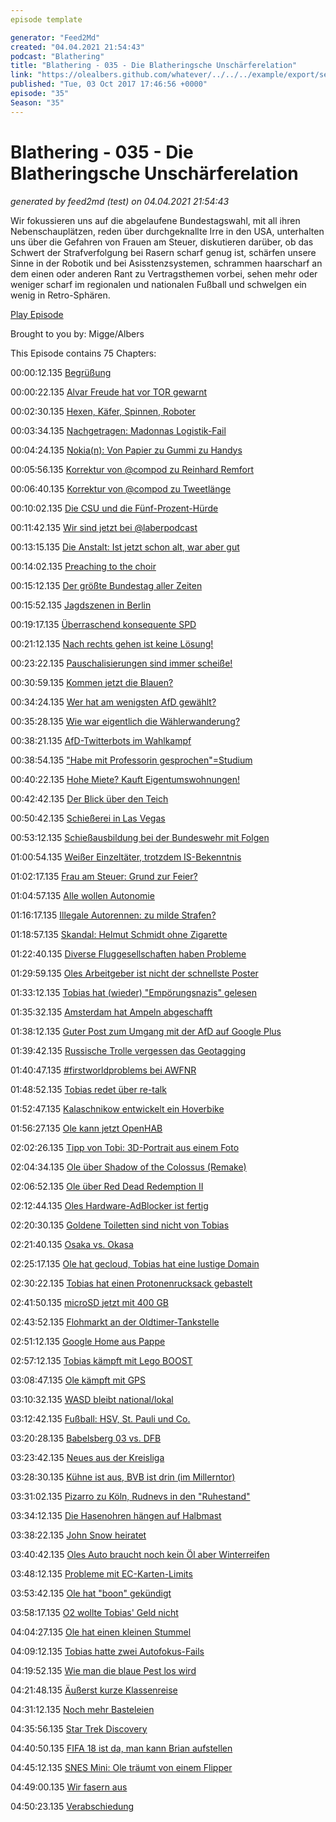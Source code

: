 ```yaml
---
episode template

generator: "Feed2Md"
created: "04.04.2021 21:54:43"
podcast: "Blathering"
title: "Blathering - 035 - Die Blatheringsche Unschärferelation"
link: "https://olealbers.github.com/whatever/../../../example/export/seasons/2/2017/10/Blathering - 035 - Die Blatheringsche Unschärferelation.md"
published: "Tue, 03 Oct 2017 17:46:56 +0000"
episode: "35"
Season: "35"
---
```


# Blathering - 035 - Die Blatheringsche Unschärferelation
_generated by feed2md (test) on 04.04.2021 21:54:43_

Wir fokussieren uns auf die abgelaufene Bundestagswahl, mit all ihren Nebenschauplätzen, reden über durchgeknallte Irre in den USA, unterhalten uns über die Gefahren von Frauen am Steuer, diskutieren darüber, ob das Schwert der Strafverfolgung bei Rasern scharf genug ist, schärfen unsere Sinne in der Robotik und bei Asisstenzsystemen, schrammen haarscharf an dem einen oder anderen Rant zu Vertragsthemen vorbei, sehen mehr oder weniger scharf im regionalen und nationalen Fußball und schwelgen ein wenig in Retro-Sphären.

[Play Episode](https://www.blathering.de/podlove/file/338/s/feed/c/mp3/blathering_035.mp3)

Brought to you by: Migge/Albers

This Episode contains 75 Chapters:


00:00:12.135 [Begrüßung]()

00:00:22.135 [Alvar Freude hat vor TOR gewarnt](https://blog.alvar-freude.de/2014/10/finger-weg-von-tor.html)

00:02:30.135 [Hexen, Käfer, Spinnen, Roboter](https://www.hexbug.com/mechanical/hexbug-spider-xl.html)

00:03:34.135 [Nachgetragen: Madonnas Logistik-Fail](https://twitter.com/Madonna/status/905066956071546880)

00:04:24.135 [Nokia(n): Von Papier zu Gummi zu Handys](https://de.wikipedia.org/wiki/Nokian_Renkaat)

00:05:56.135 [Korrektur von @compod zu Reinhard Remfort](https://twitter.com/ComPod/status/910485403156742144)

00:06:40.135 [Korrektur von @compod zu Tweetlänge](https://www.wired.de/collection/life/twitter-zeichen-limit)

00:10:02.135 [Die CSU und die Fünf-Prozent-Hürde](https://www.wahlumfrage.de/bundestagswahl-2013-wie-schafft-die-csu-die-5-prozenthurde/)

00:11:42.135 [Wir sind jetzt bei @laberpodcast](https://twitter.com/laberpodcast/status/914171335265390593)

00:13:15.135 [Die Anstalt: Ist jetzt schon alt, war aber gut](https://www.zdf.de/comedy/die-anstalt/die-anstalt-vom-19-september-2017-100.html)

00:14:02.135 [Preaching to the choir](https://en.wiktionary.org/wiki/preach_to_the_choir)

00:15:12.135 [Der größte Bundestag aller Zeiten](https://de.wikipedia.org/wiki/%C3%9Cberhangmandat)

00:15:52.135 [Jagdszenen in Berlin](http://www.spiegel.de/spiegel/print/d-13683714.html)

00:19:17.135 [Überraschend konsequente SPD](https://de.wikipedia.org/wiki/Jamaika-Koalition)

00:21:12.135 [Nach rechts gehen ist keine Lösung!](https://twitter.com/eingenickt/status/914043767690334209)

00:23:22.135 [Pauschalisierungen sind immer scheiße!](https://wrint.de/2017/09/27/wr735-born-a-bass/)

00:30:59.135 [Kommen jetzt die Blauen?](https://www.youtube.com/watch?v=Ua92CGw0foQ)

00:34:24.135 [Wer hat am wenigsten AfD gewählt?](http://www.faz.net/aktuell/politik/bundestagswahl/in-muenster-hat-die-afd-nicht-mal-5-prozent-geholt-15218969.html)

00:35:28.135 [Wie war eigentlich die Wählerwanderung?](https://www.shz.de/deutschland-welt/bundestagswahl/waehlerwanderung-wie-sich-die-parteien-gegenseitig-die-stimmen-abluchsten-id17921181.html)

00:38:21.135 [AfD-Twitterbots im Wahlkampf](http://www.spiegel.de/netzwelt/web/afd-dominiert-den-twitter-bundestagswahlkampf-auch-dank-bots-a-1168659.html)

00:38:54.135 ["Habe mit Professorin gesprochen"=Studium](https://www.derstandard.de/story/2000065019549/habe-mit-professorin-gesprochen-afd-politiker-erfindet-informatikstudium)

00:40:22.135 [Hohe Miete? Kauft Eigentumswohnungen!](https://www.welt.de/print/wams/vermischtes/article13386586/Der-Kuchen-der-Marie-Antoinette.html)

00:42:42.135 [Der Blick über den Teich](http://www.zeit.de/politik/ausland/2017-10/donald-trump-gespraeche-nordkorea-druck)

00:50:42.135 [Schießerei in Las Vegas](http://ruthe.de/cartoon/3129/)

00:53:12.135 [Schießausbildung bei der Bundeswehr mit Folgen](https://de.wikipedia.org/wiki/Schusswaffengebrauch)

01:00:54.135 [Weißer Einzeltäter, trotzdem IS-Bekenntnis](http://www.spiegel.de/politik/ausland/las-vegas-islamischer-staat-veroeffentlicht-raetselhaftes-bekennerschreiben-a-1170986.html)

01:02:17.135 [Frau am Steuer: Grund zur Feier?](https://www.tagesschau.de/ausland/saudi-arabien-frauen-autofahren-101.html)

01:04:57.135 [Alle wollen Autonomie](https://mobile.twitter.com/richvolkmann/status/914472135019651072)

01:16:17.135 [Illegale Autorennen: zu milde Strafen?](http://www.tagesspiegel.de/politik/strafen-fuer-illegale-autorennen-es-reicht-nicht-nur-ein-paar-raser-zu-bremsen/20018648.html)

01:18:57.135 [Skandal: Helmut Schmidt ohne Zigarette](http://www.zeit.de/2017/39/helmut-schmidt-zwei-euro-muenze-zigarette/komplettansicht)

01:22:40.135 [Diverse Fluggesellschaften haben Probleme](http://www.aero.de/news-27597/Monarch-Airlines-stellt-Flugbetrieb-ein.html)

01:29:59.135 [Oles Arbeitgeber ist nicht der schnellste Poster](https://microsoft.github.io/techcasestudies/devops/2017/09/27/Lufthansa.html)

01:33:12.135 [Tobias hat (wieder) "Empörungsnazis" gelesen](https://www.amazon.de/dp/B01LXPM32B/)

01:35:32.135 [Amsterdam hat Ampeln abgeschafft]()

01:38:12.135 [Guter Post zum Umgang mit der AfD auf Google Plus](https://plus.google.com/+MarkusBe/posts/jCKPNiQbgnw)

01:39:42.135 [Russische Trolle vergessen das Geotagging](https://www.vice.com/en_us/article/59dwed/a-fake-antifa-account-was-busted-for-tweeting-from-russia-vgtrn)

01:40:47.135 [#firstworldproblems bei AWFNR](http://www.awfnr.de/)

01:48:52.135 [Tobias redet über re-talk](http://re-talk.de/)

01:52:47.135 [Kalaschnikow entwickelt ein Hoverbike](https://www.heise.de/newsticker/meldung/Kalaschnikow-entwickelt-ein-Hoverbike-3844288.html)

01:56:27.135 [Ole kann jetzt OpenHAB](https://www.openhab.org/)

02:02:26.135 [Tipp von Tobi: 3D-Portrait aus einem Foto](http://cs.nott.ac.uk/~psxasj/3dme)

02:04:34.135 [Ole über Shadow of the Colossus (Remake)](http://www.eurogamer.de/articles/2017-06-15-shadow-of-the-colossus-auf-ps4-ist-ein-vollwertiges-remake-kein-remaster)

02:06:52.135 [Ole über Red Dead Redemption II](https://www.rockstargames.com/reddeadredemption2/)

02:12:44.135 [Oles Hardware-AdBlocker ist fertig](https://pi-hole.net/)

02:20:30.135 [Goldene Toiletten sind nicht von Tobias](https://www.instagram.com/p/BZqL8bkBPXs/)

02:21:40.135 [Osaka vs. Okasa](http://www.gamestar.de/spiele/shadow-tactics-blades-of-the-shogun/53659.html)

02:25:17.135 [Ole hat gecloud, Tobias hat eine lustige Domain](http://www.smigge.de/)

02:30:22.135 [Tobias hat einen Protonenrucksack gebastelt](https://www.instagram.com/p/BZvnWQeB1go/)

02:41:50.135 [microSD jetzt mit 400 GB](https://www.pcwelt.de/a/erste-microsd-karte-mit-400-gb-vorgestellt-sandisk,3447963)

02:43:52.135 [Flohmarkt an der Oldtimer-Tankstelle](http://www.tankstelle-brandshof.de/)

02:51:12.135 [Google Home aus Pappe](https://www.androidpit.de/google-home-zum-selberbauen-magpi-uk-macht-s-vor)

02:57:12.135 [Tobias kämpft mit Lego BOOST](https://www.golem.de/news/lego-boost-im-test-jede-menge-bastelspass-fuer-eine-kleine-zielgruppe-1709-130136.html)

03:08:47.135 [Ole kämpft mit GPS]()

03:10:32.135 [WASD bleibt national/lokal](https://wasd-magazin.de/)

03:12:42.135 [Fußball: HSV, St. Pauli und Co.]()

03:20:28.135 [Babelsberg 03 vs. DFB](https://babelsberg03.de/blog/2017/09/27/sv-babelsberg-03-weisst-gegendarstellungsverlangen%e2%80%a8des-nofv-zurueck/)

03:23:42.135 [Neues aus der Kreisliga]()

03:28:30.135 [Kühne ist aus, BVB ist drin (im Millerntor)]()

03:31:02.135 [Pizarro zu Köln, Rudnevs in den "Ruhestand"](http://www.kicker.de/news/fussball/bundesliga/startseite/707338/artikel_persoenliche-probleme_rudnevs-loest-vertrag-in-koeln-auf.html)

03:34:12.135 [Die Hasenohren hängen auf Halbmast](https://de.wikipedia.org/wiki/Hugh_Hefner)

03:38:22.135 [John Snow heiratet](http://www.chip.de/news/Game-of-Thrones-Jon-Snow-und-Ygritte-heiraten_119346820.html)

03:40:42.135 [Oles Auto braucht noch kein Öl aber Winterreifen]()

03:48:12.135 [Probleme mit EC-Karten-Limits]()

03:53:42.135 [Ole hat "boon" gekündigt](https://boonpayment.com/de/)

03:58:17.135 [O2 wollte Tobias' Geld nicht]()

04:04:27.135 [Ole hat einen kleinen Stummel](https://www.cravenspeed.com/)

04:09:12.135 [Tobias hatte zwei Autofokus-Fails](https://www.youtube.com/watch?v=f4SheORyrbI)

04:19:52.135 [Wie man die blaue Pest los wird](http://bit.ly/unfriend-afd)

04:21:48.135 [Äußerst kurze Klassenreise](http://www.schmidt-und-schmidtchen.de/unsere-cafes/hamburg/)

04:31:12.135 [Noch mehr Basteleien](https://cyberdrone.deviantart.com/)

04:35:56.135 [Star Trek Discovery](https://de.wikipedia.org/wiki/Star_Trek:_Discovery)

04:40:50.135 [FIFA 18 ist da, man kann Brian aufstellen](https://www.futwiz.com/de/fifa18/player/brian-koglin/35243)

04:45:12.135 [SNES Mini: Ole träumt von einem Flipper](http://winfuture.de/videos/Hardware/SNES-Classic-Mini-Deutlich-besser-als-der-erste-Versuch-18405.html)

04:49:00.135 [Wir fasern aus]()

04:50:23.135 [Verabschiedung]()


